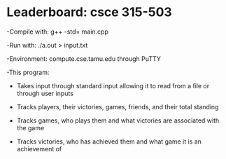 # Leaderboard: csce 315-503

-Compile with: g++ -std= main.cpp

-Run with: ./a.out > input.txt

-Environment: compute.cse.tamu.edu through PuTTY

-This program:

  * Takes input through standard input allowing it to read from a file or through user inputs
  
  * Tracks players, their victories, games, friends, and their total standing
  
  * Tracks games, who plays them and what victories are associated with the game
  
  * Tracks victories, who has achieved them and what game it is an achievement of
  
